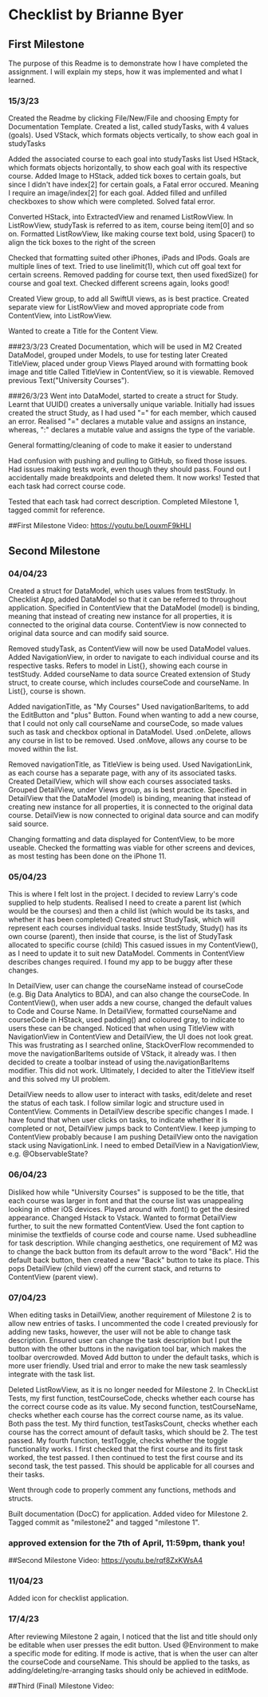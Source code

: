 # Checklist by Brianne Byer
## First Milestone

The purpose of this Readme is to demonstrate how I have completed the assignment.
I will explain my steps, how it was implemented and what I learned.

### 15/3/23
Created the Readme by clicking File/New/File and choosing Empty for Documentation Template.
Created a list, called studyTasks, with 4 values (goals).
Used VStack, which formats objects vertically, to show each goal in studyTasks

Added the associated course to each goal into studyTasks list
Used HStack, which formats objects horizontally, to show each goal with its respective course.
Added Image to HStack, added tick boxes to certain goals, but since I didn't have index[2] for certain goals, a Fatal error occured. Meaning I require an image/index[2] for each goal.
Added filled and unfilled checkboxes to show which were completed. Solved fatal error.

Converted HStack, into ExtractedView and renamed ListRowView.
In ListRowView, studyTask is referred to as item, course being item[0] and so on.
Formatted ListRowView, like making course text bold, using Spacer() to align the tick boxes to the right of the screen

Checked that formatting suited other iPhones, iPads and IPods. Goals are multiple lines of text. Tried to use linelimit(1), which cut off goal text for certain screens. Removed padding for course text, then used fixedSize() for course and goal text. Checked different screens again, looks good!

Created View group, to add all SwiftUI views, as is best practice. 
Created separate view for ListRowView and moved appropriate code from ContentView, into ListRowView.

Wanted to create a Title for the Content View. 

###23/3/23
Created Documentation, which will be used in M2
Created DataModel, grouped under Models, to use for testing later
Created TitleView, placed under group Views
Played around with formatting book image and title
Called TitleView in ContentView, so it is viewable. Removed previous Text("University Courses").

###26/3/23
Went into DataModel, started to create a struct for Study. Learnt that UUID() creates a universally unique variable. Initially had issues created the struct Study, as I had used "=" for each member, which caused an error. Realised "=" declares a mutable value and assigns an instance, whereas, ":" declares a mutable value and assigns the type of the variable.

General formatting/cleaning of code to make it easier to understand

Had confusion with pushing and pulling to GitHub, so fixed those issues.
Had issues making tests work, even though they should pass. Found out I accidentally made breakdpoints and deleted them. It now works!
Tested that each task had correct course code.

Tested that each task had correct description.
Completed Milestone 1, tagged commit for reference.

##First Milestone Video: https://youtu.be/LouxmF9kHLI


## Second Milestone
### 04/04/23
Created a struct for DataModel, which uses values from testStudy.
In Checklist App, added DataModel so that it can be referred to throughout application.
Specified in ContentView that the DataModel (model) is binding, meaning that instead of creating new instance for all properties, it is connected to the original data course. ContentView is now connected to original data source and can modify said source.

Removed studyTask, as ContentView will now be used DataModel values.
Added NavigationView, in order to navigate to each individual course and its respective tasks.
Refers to model in List{}, showing each course in testStudy.
Added courseName to data source
Created extension of Study struct, to create course, which includes courseCode and courseName.
In List{}, course is shown.

Added navigationTitle, as "My Courses"
Used navigationBarItems, to add the EditButton and "plus" Button.
Found when wanting to add a new course, that I could not only call courseName and courseCode, so made values such as task and checkbox optional in DataModel. 
Used .onDelete, allows any course in list to be removed.
Used .onMove, allows any course to be moved within the list.

Removed navigationTitle, as TitleView is being used.
Used NavigationLink, as each course has a separate page, with any of its associated tasks.
Created DetailView, which will show each courses associated tasks.
Grouped DetailView, under Views group, as is best practice.
Specified in DetailView that the DataModel (model) is binding, meaning that instead of creating new instance for all properties, it is connected to the original data course. DetailView is now connected to original data source and can modify said source.

Changing formatting and data displayed for ContentView, to be more useable.
Checked the formatting was viable for other screens and devices, as most testing has been done on the iPhone 11.

### 05/04/23
This is where I felt lost in the project. I decided to review Larry's code supplied to help students. Realised I need to create a parent list (which would be the courses) and then a child list (which would be its tasks, and whether it has been completed)
Created struct StudyTask, which will represent each courses individual tasks.
Inside testStudy, Study() has its own course (parent), then inside that course, is the list of StudyTask allocated to specific course (child)
This casued issues in my ContentView(), as I need to update it to suit new DataModel. Comments in ContentView describes changes required. I found my app to be buggy after these changes.

In DetailView, user can change the courseName instead of courseCode (e.g. Big Data Analytics to BDA), and can also change the courseCode.
In ContentView(), when user adds a new course, changed the default values to Code and Course Name.
In DetailView, formatted courseName and courseCode in HStack, used padding() and coloured gray, to indicate to users these can be changed.
Noticed that when using TitleView with NavigationView in ContentView and DetailView, the UI does not look great. This was frustrating as I searched online, StackOverFlow recommended to move the navigationBarItems outside of VStack, it already was. I then decided to create a toolbar instead of using the.navigationBarItems modifier. This did not work. Ultimately, I decided to alter the TitleView itself and this solved my UI problem.

DetailView needs to allow user to interact with tasks, edit/delete and reset the status of each task. I follow similar logic and structure used in ContentView. Comments in DetailView describe specific changes I made. I have found that when user clicks on tasks, to indicate whether it is completed or not, DetailView jumps back to ContentView. I keep jumping to ContentView probably because I am pushing DetailView onto the navigation stack using NavigationLink. I need to embed DetailView in a NavigationView, e.g. @ObservableState?

### 06/04/23
Disliked how while "University Courses" is supposed to be the title, that each course was larger in font and that the course list was unappealing looking in other iOS devices. Played around with .font() to get the desired appearance. Changed Hstack to Vstack.
Wanted to format DetailView further, to suit the new formatted ContentView. Used the font caption to minimise the textfields of course code and course name. Used subheadline for task description. 
While changing aesthetics, one requirement of M2 was to change the back button from its default arrow to the word "Back". Hid the default back button, then created a new "Back" button to take its place. This pops DetailView (child view) off the current stack, and returns to ContentView (parent view). 

### 07/04/23
When editing tasks in DetailView, another requirement of Milestone 2 is to allow new entries of tasks. I uncommented the code I created previously for adding new tasks, however, the user will not be able to change task description. Ensured user can change the task description but I put the button with the other buttons in the navigation tool bar, which makes the toolbar overcrowded. Moved Add button to under the default tasks, which is more user friendly.
Used trial and error to make the new task seamlessly integrate with the task list.

Deleted ListRowView, as it is no longer needed for Milestone 2.
In CheckList Tests, my first function, testCourseCode, checks whether each course has the correct course code as its value. My second function, testCourseName, checks whether each course has the correct course name, as its value. Both pass the test.
My third function, testTasksCount, checks whether each course has the correct amount of default tasks, which should be 2. The test passed.
My fourth function, testToggle, checks whether the toggle functionality works. I first checked that the first course and its first task worked, the test passed. I then continued to test the first course and its second task, the test passed. This should be applicable for all courses and their tasks.

Went through code to properly comment any functions, methods and structs.

Built documentation (DocC) for application.
Added video for Milestone 2.
Tagged commit as "milestone2" and tagged "milestone 1".

### approved extension for the 7th of April, 11:59pm, thank you!
##Second Milestone Video: https://youtu.be/rqf8ZxKWsA4

### 11/04/23
Added icon for checklist application. 

### 17/4/23
After reviewing Milestone 2 again, I noticed that the list and title should only be editable when user presses the edit button. Used @Environment to make a specific mode for editing. If mode is active, that is when the user can alter the courseCode and courseName. This should be applied to the tasks, as adding/deleting/re-arranging tasks should only be achieved in editMode.

##Third (Final) Milestone Video:
